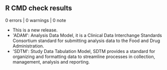 ## R CMD check results

0 errors | 0 warnings | 0 note

* This is a new release.
* 'ADAM': Analysis Data Model, it is a Clinical Data Interchange Standards Consortium standard for submitting analysis data to the Food and Drug Administration.
* 'SDTM': Study Data Tabulation Model, SDTM provides a standard for organizing and formatting data to streamline processes in collection, management, analysis and reporting.
